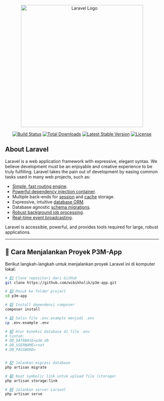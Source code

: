 <p align="center"><a href="https://laravel.com" target="_blank"><img src="https://raw.githubusercontent.com/laravel/art/master/logo-lockup/5%20SVG/2%20CMYK/1%20Full%20Color/laravel-logolockup-cmyk-red.svg" width="400" alt="Laravel Logo"></a></p>

<p align="center">
<a href="https://github.com/laravel/framework/actions"><img src="https://github.com/laravel/framework/workflows/tests/badge.svg" alt="Build Status"></a>
<a href="https://packagist.org/packages/laravel/framework"><img src="https://img.shields.io/packagist/dt/laravel/framework" alt="Total Downloads"></a>
<a href="https://packagist.org/packages/laravel/framework"><img src="https://img.shields.io/packagist/v/laravel/framework" alt="Latest Stable Version"></a>
<a href="https://packagist.org/packages/laravel/framework"><img src="https://img.shields.io/packagist/l/laravel/framework" alt="License"></a>
</p>

## About Laravel

Laravel is a web application framework with expressive, elegant syntax. We believe development must be an enjoyable and creative experience to be truly fulfilling. Laravel takes the pain out of development by easing common tasks used in many web projects, such as:

- [Simple, fast routing engine](https://laravel.com/docs/routing).
- [Powerful dependency injection container](https://laravel.com/docs/container).
- Multiple back-ends for [session](https://laravel.com/docs/session) and [cache](https://laravel.com/docs/cache) storage.
- Expressive, intuitive [database ORM](https://laravel.com/docs/eloquent).
- Database agnostic [schema migrations](https://laravel.com/docs/migrations).
- [Robust background job processing](https://laravel.com/docs/queues).
- [Real-time event broadcasting](https://laravel.com/docs/broadcasting).

Laravel is accessible, powerful, and provides tools required for large, robust applications.

---

## 🚀 Cara Menjalankan Proyek **P3M-App**

Berikut langkah-langkah untuk menjalankan proyek Laravel ini di komputer lokal:

```bash
# 1️⃣ Clone repositori dari GitHub
git clone https://github.com/wibikholik/p3m-app.git

# 2️⃣ Masuk ke folder project
cd p3m-app

# 3️⃣ Install dependensi composer
composer install

# 4️⃣ Salin file .env.example menjadi .env
cp .env.example .env

# 5️⃣ Atur koneksi database di file .env
# Contoh:
# DB_DATABASE=p3m_db
# DB_USERNAME=root
# DB_PASSWORD=


# 7️⃣ Jalankan migrasi database
php artisan migrate

# 8️⃣ Buat symbolic link untuk upload file (storage)
php artisan storage:link

# 9️⃣ Jalankan server Laravel
php artisan serve
